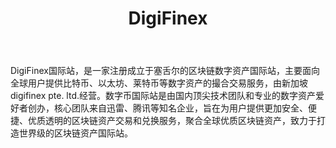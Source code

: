 ﻿---
weight: 
title: "DigiFinex"
description: "DigiFinex国际站，是一家注册成立于塞舌尔的区块链数字资产国际站，主要面向全球用户提供比特币、以太坊、莱特币等数字资产的撮合交易服务。"
ddate: 2022-07-20T21:29:40+08:00
lastmod: 2022-07-20T15:15:40+08:00
draft: false
authors: ["Cindy"]
featuredImage: "digifinex.jpg"
link: "https://www.digifinex.com/"
tags: ["交易所","DigiFinex"]
categories: ["navigation"]
navigation: ["交易所"]
lightgallery: true
toc: true
pinned: false
recommend: false
recommend1: false
---
DigiFinex国际站，是一家注册成立于塞舌尔的区块链数字资产国际站，主要面向全球用户提供比特币、以太坊、莱特币等数字资产的撮合交易服务，由新加坡digifinex pte. ltd.经营。数字币国际站是由国内顶尖技术团队和专业的数字资产爱好者创办，核心团队来自迅雷、腾讯等知名企业，旨在为用户提供更加安全、便捷、优质透明的区块链资产交易和兑换服务，聚合全球优质区块链资产，致力于打造世界级的区块链资产国际站。
